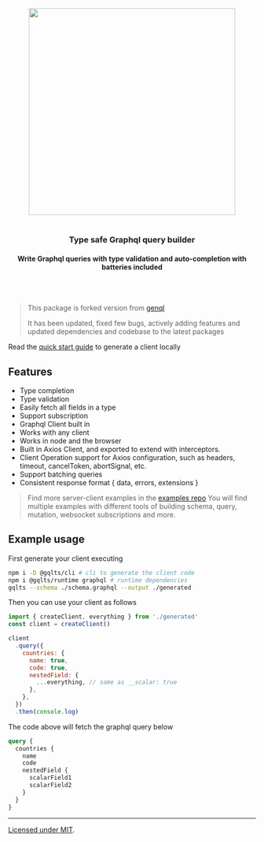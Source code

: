 <div align='center'>
    <br/>
    <br/>
    <img src='https://gqlts.vercel.app/banner.jpg' width='420px'>
    <br/>
    <br/>
    <h3>Type safe Graphql query builder</h3>
    <h4>Write Graphql queries with type validation and auto-completion with batteries included</h4>
    <br/>
    <br/>
</div>

> This package is forked version from [genql](https://github.com/remorses/genql/)
>
> It has been updated, fixed few bugs, actively adding features and updated dependencies and codebase to the latest packages

Read the [quick start guide](https://gqlts.vercel.app/docs) to generate a client locally

## **Features**

- Type completion
- Type validation
- Easily fetch all fields in a type
- Support subscription
- Graphql Client built in
- Works with any client
- Works in node and the browser
- Built in Axios Client, and exported to extend with interceptors.
- Client Operation support for Axios configuration, such as headers, timeout, cancelToken, abortSignal, etc.
- Support batching queries
- Consistent response format { data, errors, extensions }

> Find more server-client examples in the [examples repo](https://github.com/meabed/graphql-examples)
> You will find multiple examples with different tools of building schema, query, mutation, websocket subscriptions and more.

## Example usage

First generate your client executing

```sh
npm i -D @gqlts/cli # cli to generate the client code
npm i @gqlts/runtime graphql # runtime dependencies
gqlts --schema ./schema.graphql --output ./generated
```

Then you can use your client as follows

```js
import { createClient, everything } from './generated'
const client = createClient()

client
  .query({
    countries: {
      name: true,
      code: true,
      nestedField: {
        ...everything, // same as __scalar: true
      },
    },
  })
  .then(console.log)
```

The code above will fetch the graphql query below

```graphql
query {
  countries {
    name
    code
    nestedField {
      scalarField1
      scalarField2
    }
  }
}
```

---

[Licensed under MIT]().
